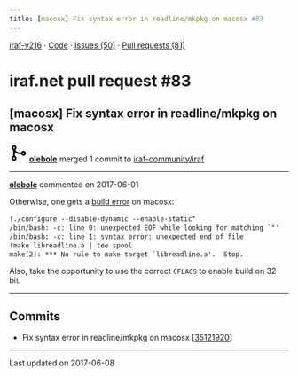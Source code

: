 ```yaml
---
title: [macosx] Fix syntax error in readline/mkpkg on macosx #83
---
```


[iraf-v216](/iraf-v216) · [Code](https://github.com/iraf-community/iraf/tree/iraf-v216) · [Issues (50)](/iraf-v216/issues) · [Pull requests (81)](/iraf-v216/issues/pulls)

# iraf.net pull request #83
## [macosx] Fix syntax error in readline/mkpkg on macosx
![merge](git-merge.svg) **[olebole](https://github.com/olebole)** merged 1 commit to [iraf-community/iraf](https://github.com/iraf-community/iraf/)

- - - -

**[olebole](https://github.com/olebole)** commented on 2017-06-01

Otherwise, one gets a [build error](https://www.travis-ci.org/olebole/iraf-v216/jobs/238253534#L2108-L2110) on macosx:  
  
```  
!./configure --disable-dynamic --enable-static"  
/bin/bash: -c: line 0: unexpected EOF while looking for matching `"'  
/bin/bash: -c: line 1: syntax error: unexpected end of file  
!make libreadline.a | tee spool  
make[2]: *** No rule to make target `libreadline.a'.  Stop.  
```  
  
Also, take the opportunity to use the correct `CFLAGS` to enable build on 32 bit.
- - - -

## Commits

* Fix syntax error in readline/mkpkg on macosx [[35121920](https://github.com/iraf-community/iraf/commit/35121920227da93939c6d28d7978c199a23bb2fd)]

- - - -

Last updated on 2017-06-08
